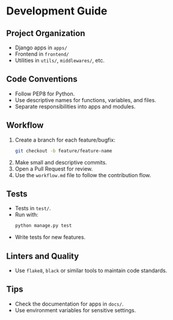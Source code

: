 # Development Guide

## Project Organization
- Django apps in `apps/`
- Frontend in `frontend/`
- Utilities in `utils/`, `middlewares/`, etc.

## Code Conventions
- Follow PEP8 for Python.
- Use descriptive names for functions, variables, and files.
- Separate responsibilities into apps and modules.

## Workflow
1. Create a branch for each feature/bugfix:
   ```bash
   git checkout -b feature/feature-name
   ```
2. Make small and descriptive commits.
3. Open a Pull Request for review.
4. Use the `workflow.md` file to follow the contribution flow.

## Tests
- Tests in `test/`.
- Run with:
  ```bash
  python manage.py test
  ```
- Write tests for new features.

## Linters and Quality
- Use `flake8`, `black` or similar tools to maintain code standards.

## Tips
- Check the documentation for apps in `docs/`.
- Use environment variables for sensitive settings. 